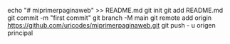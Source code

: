 echo "# miprimerpaginaweb" >> README.md 
git init 
git add README.md 
git commit -m "first commit" 
git branch -M main 
git remote add origin https://github.com/uricodes/miprimerpaginaweb.git
 git push - u origen principal
